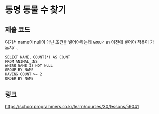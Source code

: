 # 동명 동물 수 찾기


## 제출 코드

여기서 name이 null이 아닌 조건을 넣어야하는데 `GROUP BY` 이전에 넣어야 적용이 가능하다.

```mysql
SELECT NAME, COUNT(*) AS COUNT
FROM ANIMAL_INS
WHERE NAME IS NOT NULL
GROUP BY NAME
HAVING COUNT >= 2
ORDER BY NAME
```

## 링크
https://school.programmers.co.kr/learn/courses/30/lessons/59041
